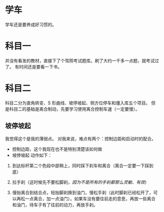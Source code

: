 # 学车
学车还是要养成好习惯的。

# 科目一
并没有看发的教材，直接下了个驾照考试题库。刷了大约一千多一点题，就考试过了。
有时间还是要看一下书。

# 科目二
科目二分为直角转变、S 形曲线、坡停坡起、侧方位停车和僵入库五个项目。
但是科目二的基础是离合制动，先要学习使用离合控制车速（一定要慢）。

## 坡停坡起
我觉得这个是我的薄弱点。
对我来说，难点有两个：控制边距和启动时的配合。

- 控制边距，这个我现在也不是特别清楚该如何做
- 坡停坡起
动作如下：
1. 到达标杆第二个色段中部稍上，同时踩下刹车和离合（离合一定要一下踩到底）
2. 拉手刹（这时候先不要松脚刹，*因为不是所有的手刹都那么灵敏、有效*）

3. 慢抬离合到结合点，轻抬脚刹换到油门，慢松手刹（此时脚刹已经松开了，可以再松一点离合，加一点油门）。如果车没有要往前走的意思，再放一些离合和油门，待车子有了往前的动力，再放手刹。
